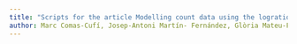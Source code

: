 ```yaml
---
title: "Scripts for the article Modelling count data using the logratio- normal-multinomial distribution published in SORT: Statistics and Operational Research Transactions"
author: Marc Comas-Cufí, Josep-Antoni Martín- Fernández, Glòria Mateu-Figueras, Javier Palarea-Albaladejo
---
```


